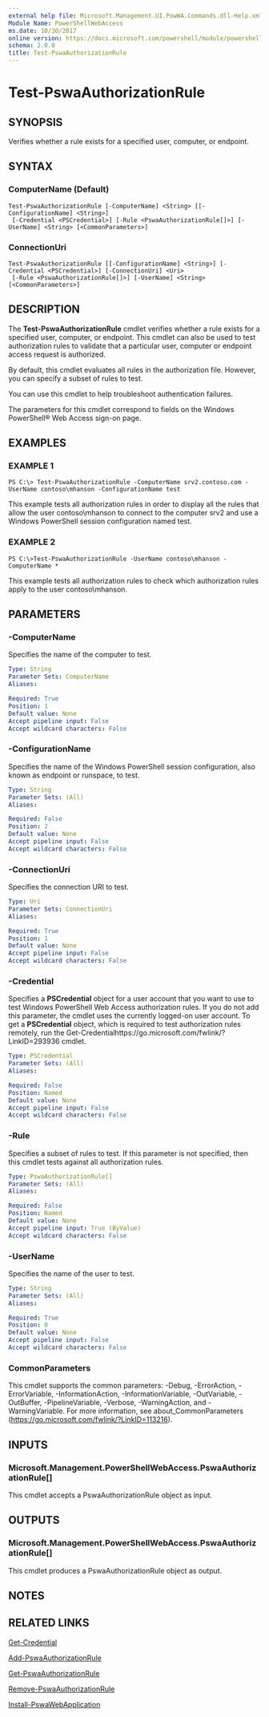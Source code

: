 ```yaml
---
external help file: Microsoft.Management.UI.PowWA.Commands.dll-Help.xml
Module Name: PowerShellWebAccess
ms.date: 10/30/2017
online version: https://docs.microsoft.com/powershell/module/powershellwebaccess/test-pswaauthorizationrule?view=windowsserver2012r2-ps&wt.mc_id=ps-gethelp
schema: 2.0.0
title: Test-PswaAuthorizationRule
---
```


# Test-PswaAuthorizationRule

## SYNOPSIS
Verifies whether a rule exists for a specified user, computer, or endpoint.

## SYNTAX

### ComputerName (Default)
```
Test-PswaAuthorizationRule [-ComputerName] <String> [[-ConfigurationName] <String>]
 [-Credential <PSCredential>] [-Rule <PswaAuthorizationRule[]>] [-UserName] <String> [<CommonParameters>]
```

### ConnectionUri
```
Test-PswaAuthorizationRule [[-ConfigurationName] <String>] [-Credential <PSCredential>] [-ConnectionUri] <Uri>
 [-Rule <PswaAuthorizationRule[]>] [-UserName] <String> [<CommonParameters>]
```

## DESCRIPTION
The **Test-PswaAuthorizationRule** cmdlet verifies whether a rule exists for a specified user, computer, or endpoint.
This cmdlet can also be used to test authorization rules to validate that a particular user, computer or endpoint access request is authorized. 
 
                      
By default, this cmdlet evaluates all rules in the authorization file.
However, you can specify a subset of rules to test.

You can use this cmdlet to help troubleshoot authentication failures.

The parameters for this cmdlet correspond to fields on the Windows PowerShell® Web Access sign-on page.

## EXAMPLES

### EXAMPLE 1
```
PS C:\> Test-PswaAuthorizationRule -ComputerName srv2.contoso.com -UserName contoso\mhanson -ConfigurationName test
```

This example tests all authorization rules in order to display all the rules that allow the user contoso\mhanson to connect to the computer srv2 and use a Windows PowerShell session configuration named test.

### EXAMPLE 2
```
PS C:\>Test-PswaAuthorizationRule -UserName contoso\mhanson -ComputerName *
```

This example tests all authorization rules to check which authorization rules apply to the user contoso\mhanson.

## PARAMETERS

### -ComputerName
Specifies the name of the computer to test.

```yaml
Type: String
Parameter Sets: ComputerName
Aliases: 

Required: True
Position: 1
Default value: None
Accept pipeline input: False
Accept wildcard characters: False
```

### -ConfigurationName
Specifies the name of the Windows PowerShell session configuration, also known as endpoint or runspace, to test.

```yaml
Type: String
Parameter Sets: (All)
Aliases: 

Required: False
Position: 2
Default value: None
Accept pipeline input: False
Accept wildcard characters: False
```

### -ConnectionUri
Specifies the connection URI to test.

```yaml
Type: Uri
Parameter Sets: ConnectionUri
Aliases: 

Required: True
Position: 1
Default value: None
Accept pipeline input: False
Accept wildcard characters: False
```

### -Credential
Specifies a **PSCredential** object for a user account that you want to use to test Windows PowerShell Web Access authorization rules.
If you do not add this parameter, the cmdlet uses the currently logged-on user account.
To get a **PSCredential** object, which is required to test authorization rules remotely, run the Get-Credentialhttps://go.microsoft.com/fwlink/?LinkID=293936 cmdlet.

```yaml
Type: PSCredential
Parameter Sets: (All)
Aliases: 

Required: False
Position: Named
Default value: None
Accept pipeline input: False
Accept wildcard characters: False
```

### -Rule
Specifies a subset of rules to test.
If this parameter is not specified, then this cmdlet tests against all authorization rules.

```yaml
Type: PswaAuthorizationRule[]
Parameter Sets: (All)
Aliases: 

Required: False
Position: Named
Default value: None
Accept pipeline input: True (ByValue)
Accept wildcard characters: False
```

### -UserName
Specifies the name of the user to test.

```yaml
Type: String
Parameter Sets: (All)
Aliases: 

Required: True
Position: 0
Default value: None
Accept pipeline input: False
Accept wildcard characters: False
```

### CommonParameters
This cmdlet supports the common parameters: -Debug, -ErrorAction, -ErrorVariable, -InformationAction, -InformationVariable, -OutVariable, -OutBuffer, -PipelineVariable, -Verbose, -WarningAction, and -WarningVariable. For more information, see about_CommonParameters (https://go.microsoft.com/fwlink/?LinkID=113216).

## INPUTS

### Microsoft.Management.PowerShellWebAccess.PswaAuthorizationRule[]
This cmdlet accepts a PswaAuthorizationRule object as input.

## OUTPUTS

### Microsoft.Management.PowerShellWebAccess.PswaAuthorizationRule[]
This cmdlet produces a PswaAuthorizationRule object as output.

## NOTES

## RELATED LINKS

[Get-Credential](https://go.microsoft.com/fwlink/?LinkID=293936)

[Add-PswaAuthorizationRule](./Add-PswaAuthorizationRule.md)

[Get-PswaAuthorizationRule](./Get-PswaAuthorizationRule.md)

[Remove-PswaAuthorizationRule](./Remove-PswaAuthorizationRule.md)

[Install-PswaWebApplication](./Install-PswaWebApplication.md)

